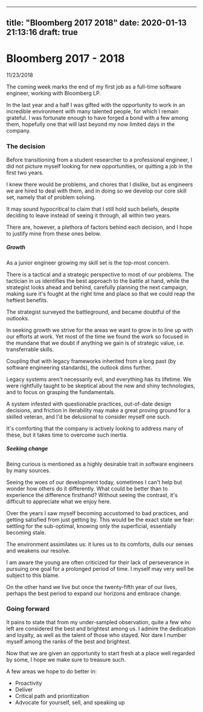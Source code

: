 
---
title: "Bloomberg 2017 2018"
date: 2020-01-13 21:13:16
draft: true
---

# Bloomberg 2017 - 2018

11/23/2018


The coming week marks the end of my first job as a full-time software engineer, working with Bloomberg LP.

In the last year and a half I was gifted with the opportunity to work in an incredible environment with many talented people, for which I remain grateful.
I was fortunate enough to have forged a bond with a few among them, hopefully one that will last beyond my now limited days in the company.

### The decision

Before transitioning from a student researcher to a professional engineer, I did not picture myself looking for new opportunities, or quitting a job in the first two years.

I knew there would be problems, and chores that I dislike, but as engineers we are hired to deal with them, and in doing so we develop our core skill set, namely that of problem solving.

It may sound hypocritical to claim that I still hold such beliefs, despite deciding to leave instead of seeing it through, all within two years.

There are, however, a plethora of factors behind each decision, and I hope to justify mine from these ones below.

##### Growth

As a junior engineer growing my skill set is the top-most concern.

There is a tactical and a strategic perspective to most of our problems.
The tactician in us identifies the best approach to the battle at hand, while the strategist looks ahead and behind, carefully planning the next campaign, making sure it's fought at the right time and place so that we could reap the heftiest benefits.

The strategist surveyed the battleground, and became doubtful of the outlooks.

In seeking growth we strive for the areas we want to grow in to line up with our efforts at work.
Yet most of the time we found the work so focused in the mundane that we doubt if anything we gain is of strategic value, i.e. transferrable skills.

Coupling that with legacy frameworks inherited from a long past (by software engineering standards), the outlook dims further.

Legacy systems aren't necessarily evil, and everything has its lifetime.
We were rightfully taught to be skeptical about the new and shiny technologies, and to focus on grasping the fundamentals.

A system infested with questionable practices, out-of-date design decisions, and friction in iterability may make a great proving ground for a skilled veteran, and I'd be delusional to consider myself one such.

It's comforting that the company is actively looking to address many of these, but it takes time to overcome such inertia.

##### Seeking change

Being curious is mentioned as a highly desirable trait in software engineers by many sources.

Seeing the woes of our development today, sometimes I can't help but wonder how others do it differently.
What could be better than to experience the difference firsthand?
Without seeing the contrast, it's difficult to appreciate what we enjoy here.

Over the years I saw myself becoming accustomed to bad practices, and getting satisfied from just getting by.
This would be the exact state we fear: settling for the sub-optimal, knowing only the superficial, essentially becoming stale.

The environment assimilates us: it lures us to its comforts, dulls our senses and weakens our resolve.

I am aware the young are often criticized for their lack of perseverance in pursuing one goal for a prolonged period of time.
I myself may very well be subject to this blame.

On the other hand we live but once the twenty-fifth year of our lives, perhaps the best period to expand our horizons and embrace change.

### Going forward

It pains to state that from my under-sampled observation, quite a few who left are considered the best and brightest among us.
I admire the dedication and loyalty, as well as the talent of those who stayed.
Nor dare I number myself among the ranks of the best and brightest.

Now that we are given an opportunity to start fresh at a place well regarded by some, I hope we make sure to treasure such.

A few areas we hope to do better in:
* Proactivity
* Deliver
* Critical path and prioritization
* Advocate for yourself, sell, and speaking up
